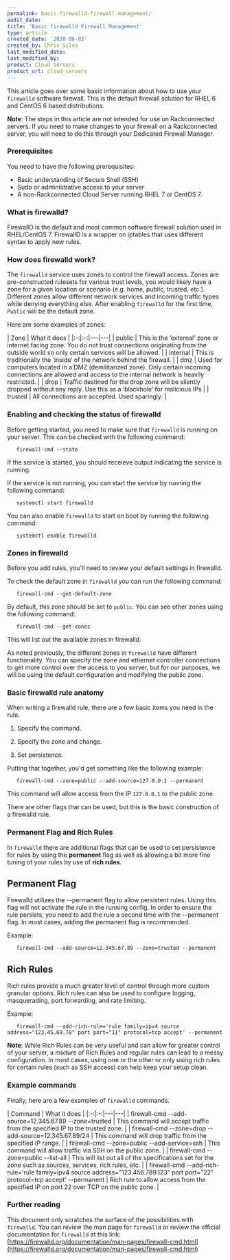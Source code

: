 ```yaml
---
permalink: basic-firewalld-firewall-management/
audit_date:
title: 'Basic firewalld Firewall Management'
type: article
created_date: '2020-06-03'
created_by: Chris Silva
last_modified_date: 
last_modified_by: 
product: Cloud Servers
product_url: cloud-servers
---
```


This article goes over some basic information about how to use your `firewalld` software firewall. This is the default firewall solution for RHEL 6 and CentOS 6 based distributions. 

**Note**: The steps in this article are not intended for use on Rackconnected servers. If you need to make changes to your firewall on a Rackconnected server, you will need to do this through your Dedicated Firewall Manager. 

### Prerequisites

You need to have the following prerequisites:
- Basic understanding of Secure Shell (SSH)
- Sudo or administrative access to your server
- A non-Rackconnected Cloud Server running RHEL 7 or CentOS 7.

### What is firewalld?

FirewallD is the default and most common software firewall solution used in RHEL/CentOS 7. FirewallD is a wrapper on iptables that uses different syntax to apply new rules.

### How does firewalld work?

The `firewalld` service uses zones to control the firewall access. Zones are pre-constructed rulesets for various trust levels, you would likely have a zone for a given location or scenario (e.g. home, public, trusted, etc.). Different zones allow different network services and incoming traffic types while denying everything else. After enabling `firewalld` for the first time, `Public` will be the default zone.

Here are some examples of zones:

| Zone  | What it does  |
|:-:|:-:|---|---|
| public  | This is the ‘external’ zone or internet facing zone. You do not trust connections originating from the outside world so only certain services will be allowed. |
|  internal | This is traditionally the ‘inside’ of the network behind the firewall.  |
|  dmz | Used for computers located in a DMZ (demilitarized zone). Only certain incoming connections are allowed and access to the internal network is heavily restricted.  |
|  drop | Traffic destined for the drop zone will be silently dropped without any reply. Use this as a ‘blackhole’ for malicious IPs |
|  trusted | All connections are accepted. Used sparingly.  |


### Enabling and checking the status of firewalld

Before getting started, you need to make sure that `firewalld` is running on your server. This can be checked with the following command:

       firewall-cmd --state

If the service is started, you should receieve output indicating the service is running. 

If the service is not running, you can start the service by running the following command:

       systemctl start firewalld

You can also enable `firewalld` to start on boot by running the following command:

       systemctl enable firewalld


### Zones in firewalld

Before you add rules, you'll need to review your default settings in firewalld. 

To check the default zone in `firewalld` you can run the following command:

       firewall-cmd --get-default-zone

By default, this zone should be set to `public`. You can see other zones using the following command:

       firewall-cmd --get-zones

This will list out the available zones in firewalld. 

As noted previously, the different zones in  `firewalld` have different functionality. You can specify the zone and ethernet controller connections to get more control over the access to you server, but for our purposes, we will be using the default configuration and modifying the public zone. 


### Basic firewalld rule anatomy

When writing a firewalld rule, there are a few basic items you need in the rule. 

1. Specify the command.

2. Specify the zone and change.

3. Set persistence.


Putting that together, you'd get something like the following example:

       firewall-cmd --zone=public --add-source=127.0.0.1 --permanent

This command will allow access from the IP `127.0.0.1` to the public zone. 


There are other flags that can be used, but this is the basic construction of a firewalld rule. 


### Permanent Flag and Rich Rules

In `firewalld` there are additional flags that can be used to set persistence for rules by using the **permanent** flag as well as allowing a bit more fine tuning of your rules by use of **rich rules**. 

## Permanent Flag

Firewalld utilizes the --permanent flag to allow persistent rules. Using this flag will not activate the rule in the running config. In order to ensure the rule persists, you need to add the rule a second time with the --permanent flag. In most cases, adding the permanent flag is recommended. 

Example:

       firewall-cmd --add-source=12.345.67.89 --zone=trusted --permanent


## Rich Rules

Rich rules provide a much greater level of control through more custom granular options. Rich rules can also be used to configure logging, masquerading, port forwarding, and rate limiting.

Example:

       firewall-cmd --add-rich-rule='rule family=ipv4 source address="123.45.69.78" port port="11" protocol=tcp accept' --permanent


**Note**: While Rich Rules can be very useful and can allow for greater control of your server, a mixture of Rich Rules and regular rules can lead to a messy configuration. In most cases, using one or the other or only using rich rules for certain rules (such as SSH access) can help keep your setup clean.


### Example commands

Finally, here are a few examples of `firewalld` commands. 

| Command  | What it does  |
|:-:|:-:|---|---|
| firewall-cmd --add-source=12.345.67.89 --zone=trusted  | This command will accept traffic from the specified IP to the trusted zone. |
|  firewall-cmd --zone=drop --add-source=12.345.67.89/24 | This command will drop traffic from the specified IP range. |
|  firewall-cmd --zone=public --add-service=ssh	 | This command will allow traffic via SSH on the public zone. |
|  firewall-cmd --zone=public --list-all | This will list out all of the specifications set for the zone such as sources, services, rich rules, etc. |
|  firewall-cmd --add-rich-rule='rule family=ipv4 source address="123.456.789.123" port port="22" protocol=tcp accept' --permanent | Rich rule to allow access from the specified IP on port 22 over TCP on the public zone.  |


### Further reading

This document only scratches the surface of the possibilities with `firewalld`. You can review the man page for `firewalld` or review the official documentation for `firewalld` at this link: [https://firewalld.org/documentation/man-pages/firewall-cmd.html](https://firewalld.org/documentation/man-pages/firewall-cmd.html)
